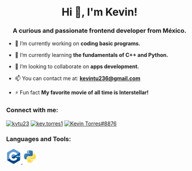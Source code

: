 <h1 align="center">Hi 👋, I'm Kevin!</h1>
<h3 align="center">A curious and passionate frontend developer from México.</h3>

- 🔭 I’m currently working on **coding basic programs.**

- 🌱 I’m currently learning **the fundamentals of C++ and Python.**

- 👯 I’m looking to collaborate on **apps development.**

- 📫 You can contact me at: **kevintu236@gmail.com**

- ⚡ Fun fact **My favorite movie of all time is Interstellar!**

<h3 align="left">Connect with me:</h3>
<p align="left">
<a href="https://fb.com/kvtu23" target="blank"><img align="center" src="https://raw.githubusercontent.com/rahuldkjain/github-profile-readme-generator/master/src/images/icons/Social/facebook.svg" alt="kvtu23" height="30" width="40" /></a>
<a href="https://instagram.com/kev.torres1" target="blank"><img align="center" src="https://raw.githubusercontent.com/rahuldkjain/github-profile-readme-generator/master/src/images/icons/Social/instagram.svg" alt="kev.torres1" height="30" width="40" /></a>
<a href="https://discord.gg/Kevin Torres#8876" target="blank"><img align="center" src="https://raw.githubusercontent.com/rahuldkjain/github-profile-readme-generator/master/src/images/icons/Social/discord.svg" alt="Kevin Torres#8876" height="30" width="40" /></a>
</p>

<h3 align="left">Languages and Tools:</h3>
<p align="left"> <a href="https://www.w3schools.com/cpp/" target="_blank" rel="noreferrer"> <img src="https://raw.githubusercontent.com/devicons/devicon/master/icons/cplusplus/cplusplus-original.svg" alt="cplusplus" width="40" height="40"/> </a> <a href="https://www.python.org" target="_blank" rel="noreferrer"> <img src="https://raw.githubusercontent.com/devicons/devicon/master/icons/python/python-original.svg" alt="python" width="40" height="40"/> </a> </p>
